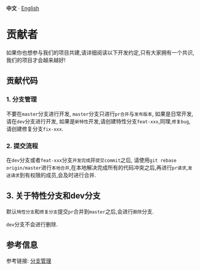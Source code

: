 **中文** · [English](./CONTRIBUTORS.md)

# 贡献者

如果你也想参与我们的项目共建,请详细阅读以下开发约定,只有大家拥有一个共识,我们的项目才会越来越好!

## 贡献代码

### 1. 分支管理

不要在`master`分支进行开发, `master`分支只进行`pr合并`与`发布版本`, 如果是日常开发, 请在`dev`分支进行开发, 如果是`新特性`开发,请创建特性分支`feat-xxx`,同理,`修复bug`, 请创建修复分支`fix-xxx`.

### 2. 提交流程

在`dev`分支或者`feat-xxx`分支`开发完成`并`提交commit`之后, 请使用`git rebase origin/master`进行`本地合并`,在本地解决完成所有的代码冲突之后,再进行`pr请求`,`发送请求`到有权限的成员,会及时进行合并.

## 3. 关于特性分支和dev分支

默认`特性分支`和`修复分支`提交`pr`合并到`master`之后,会进行`删除`分支.

`dev`分支不会进行删除.

## 参考信息

参考链接: [分支管理](https://www.ruanyifeng.com/blog/2012/07/git.html)
